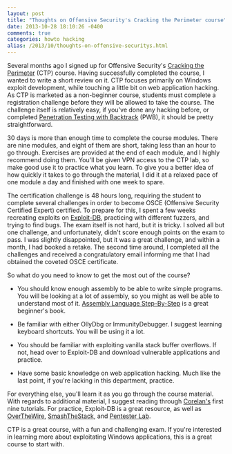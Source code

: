 ```yaml
---
layout: post
title: "Thoughts on Offensive Security's Cracking the Perimeter course"
date: 2013-10-28 18:10:26 -0400
comments: true
categories: howto hacking
alias: /2013/10/thoughts-on-offensive-securitys.html
---
```


Several months ago I signed up for Offensive Security's [Cracking the Perimeter](http://www.offensive-security.com/information-security-training/cracking-the-perimeter/) (CTP) course. Having successfully completed the course, I wanted to write a short review on it. CTP focuses primarily on Windows exploit development, while touching a little bit on web application hacking. As CTP is marketed as a non-beginner course, students must complete a registration challenge before they will be allowed to take the course. The challenge itself is relatively easy, if you've done any hacking before, or completed [Penetration Testing with Backtrack](http://www.offensive-security.com/information-security-training/penetration-testing-with-backtrack/) (PWB), it should be pretty straightforward.

<!--more-->

30 days is more than enough time to complete the course modules. There are nine modules, and eight of them are short, taking less than an hour to go through. Exercises are provided at the end of each module, and I highly recommend doing them. You'll be given VPN access to the CTP lab, so make good use it to practice what you learn. To give you a better idea of how quickly it takes to go through the material, I did it at a relaxed pace of one module a day and finished with one week to spare.

The certification challenge is 48 hours long, requiring the student to complete several challenges in order to become OSCE (Offensive Security Certified Expert) certified. To prepare for this, I spent a few weeks recreating exploits on [Exploit-DB](http://www.exploit-db.com/), practicing with different fuzzers, and trying to find bugs. The exam itself is not hard, but it is tricky. I solved all but one challenge, and unfortunately, didn't score enough points on the exam to pass. I was slightly disappointed, but it was a great challenge, and within a month, I had booked a retake. The second time around, I completed all the challenges and received a congratulatory email informing me that I had obtained the coveted OSCE certificate.

So what do you need to know to get the most out of the course?

* You should know enough assembly to be able to write simple programs. You will be looking at a lot of assembly, so you might as well be able to understand most of it. [Assembly Language Step-By-Step](http://www.amazon.ca/Assembly-Language-Step-Step-Programming/dp/0470497025) is a great beginner's book.

* Be familiar with either OllyDbg or ImmunityDebugger. I suggest learning keyboard shortcuts. You will be using it a lot.

* You should be familiar with exploiting vanilla stack buffer overflows. If not, head over to Exploit-DB and download vulnerable applications and practice.

* Have some basic knowledge on web application hacking. Much like the last point, if you're lacking in this department, practice.

For everything else, you'll learn it as you go through the course material. With regards to additional material, I suggest reading through [Corelan's](https://www.corelan.be/index.php/2009/07/19/exploit-writing-tutorial-part-1-stack-based-overflows/) first nine tutorials. For practice, Exploit-DB is a great resource, as well as [OverTheWire](http://www.overthewire.org/wargames/), [SmashTheStack](http://smashthestack.org/), and [Pentester Lab](https://www.pentesterlab.com/).

CTP is a great course, with a fun and challenging exam. If you're interested in learning more about exploitating Windows applications, this is a great course to start with.

